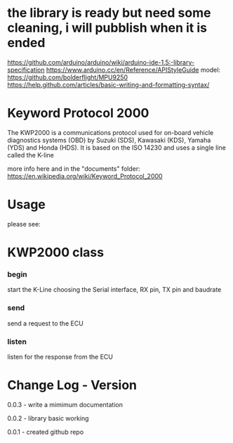 # the library is ready but need some cleaning, i will pubblish when it is ended
https://github.com/arduino/arduino/wiki/arduino-ide-1.5:-library-specification
https://www.arduino.cc/en/Reference/APIStyleGuide
model: https://github.com/bolderflight/MPU9250
https://help.github.com/articles/basic-writing-and-formatting-syntax/


# Keyword Protocol 2000
The KWP2000 is a communications protocol used for on-board vehicle diagnostics systems (OBD) by Suzuki (SDS), Kawasaki (KDS), Yamaha (YDS) and Honda (HDS). It is based on the ISO 14230 and uses a single line called the K-line

more info here and in the "documents" folder:
https://en.wikipedia.org/wiki/Keyword_Protocol_2000

# Usage 
please see:

# KWP2000 class

### begin
start the K-Line choosing the Serial interface, RX pin, TX pin and baudrate

### send
send a request to the ECU

### listen
listen for the response from the ECU

# Change Log - Version
0.0.3 - write a mimimum documentation

0.0.2 - library basic working 

0.0.1 - created github repo
